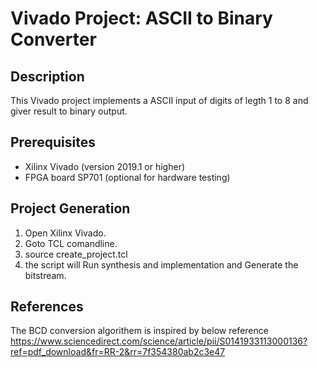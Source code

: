 # Vivado Project: ASCII to Binary Converter

## Description
This Vivado project implements a ASCII input of digits of legth 1 to 8 and giver result to binary output. 

## Prerequisites
- Xilinx Vivado (version 2019.1 or higher)
- FPGA board SP701 (optional for hardware testing)

## Project Generation
1. Open Xilinx Vivado.
2. Goto TCL comandline.
3. source create_project.tcl
6. the script will Run synthesis and implementation and Generate the bitstream.

## References
The BCD conversion algorithem is inspired by below reference
https://www.sciencedirect.com/science/article/pii/S0141933113000136?ref=pdf_download&fr=RR-2&rr=7f354380ab2c3e47

